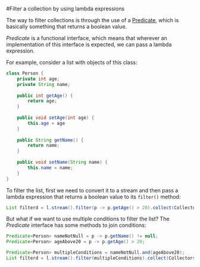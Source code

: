 #Filter a collection by using lambda expressions

The way to filter collections is through the use of a [Predicate](https://docs.oracle.com/javase/8/docs/api/java/util/function/Predicate.html), which is basically something that returns a boolean value.

*Predicate* is a functional interface, which means that wherever an implementation of this interface is expected, we can pass a lambda expression.

For example, consider a list with objects of this class:
````java
class Person {
	private int age;
	private String name;
 
	public int getAge() {
		return age;
	}
 
	public void setAge(int age) {
		this.age = age
	}
 
	public String getName() {
		return name;
	}
 
	public void setName(String name) {
		this.name = name;
	}
}
````
To filter the list, first we need to convert it to a stream and then pass a lambda expression that returns a boolean value to its `filter()` method:
````java
List filterd = l.stream().filter(p -> p.getAge() > 20).collect(Collectors.toList());
````

But what if we want to use multiple conditions to filter the list? The *Predicate* interface has some methods to join conditions:
````java
Predicate<Person> nameNotNull = p -> p.getName() != null;
Predicate<Person> ageAbove20 = p -> p.getAge() > 20;

Predicate<Person> multipleConditions = nameNotNull.and(ageAbove20);
List filterd = l.stream().filter(multipleConditions).collect(Collectors.toList());
````
